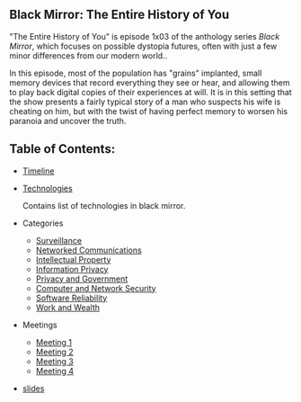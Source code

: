 ## Black Mirror: The Entire History of You

"The Entire History of You" is episode 1x03 of the anthology series *Black Mirror*, which focuses on possible
dystopia futures, often with just a few minor differences from our modern world..

In this episode, most of the population has "grains" implanted, small memory devices that record everything
they see or hear, and allowing them to play back digital copies of their experiences at will. It is in this
setting that the show presents a fairly typical story of a man who suspects his wife is cheating on him, but
with the twist of having perfect memory to worsen his paranoia and uncover the truth.

## Table of Contents: 

- [Timeline](./Timeline.md)

- [Technologies](./Technologies.md)

	Contains list of technologies in black mirror. 

- Categories
	- [Surveillance](./Surveillance.md)
	- [Networked Communications](./Networked.md)
	- [Intellectual Property](./Property.md)
	- [Information Privacy](./Privacy.md)
	- [Privacy and Government](./Privacy.md)
	- [Computer and Network Security](./Security.md)
	- [Software Reliability](./Reliability.md)
	- [Work and Wealth](./WorkAndWealth.md)
	
- Meetings
	- [Meeting 1](./Meetings/meeting_1.md)
	- [Meeting 2](./Meetings/meeting_2.md)
	- [Meeting 3](./Meetings/meeting_3.md)
	- [Meeting 4](./Meetings/meeting_4.md)

- [slides](https://docs.google.com/presentation/d/1qIrAfZKnvJqmnIHvqBwNRuUOgYIkvlwRwY0s8Nc-_DA/edit?usp=sharing)

